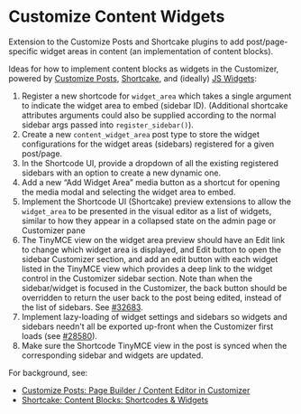 # Customize Content Widgets
Extension to the Customize Posts and Shortcake plugins to add post/page-specific widget areas in content (an implementation of content blocks).

Ideas for how to implement content blocks as widgets in the Customizer, powered by [Customize Posts](https://github.com/xwp/wp-customize-posts), [Shortcake](https://github.com/wp-shortcake/shortcake), and (ideally) [JS Widgets](https://github.com/xwp/wp-js-widgets):

1. Register a new shortcode for `widget_area` which takes a single argument to indicate the widget area to embed (sidebar ID). (Additional shortcake attributes arguments could also be supplied according to the normal sidebar args passed into `register_sidebar()`).
2. Create a new `content_widget_area` post type to store the widget configurations for the widget areas (sidebars) registered for a given post/page.
3. In the Shortcode UI, provide a dropdown of all the existing registered sidebars with an option to create a new dynamic one.
4. Add a new “Add Widget Area” media button as a shortcut for opening the media modal and selecting the widget area to embed.
5. Implement the Shortcode UI (Shortcake) preview extensions to allow the `widget_area` to be presented in the visual editor as a list of widgets, similar to how they appear in a collapsed state on the admin page or Customizer pane
6. The TinyMCE view on the widget area preview should have an Edit link to change which widget area is displayed, and Edit button to open the sidebar Customizer section, and add an edit button with each widget listed in the TinyMCE view which provides a deep link to the widget control in the Customizer sidebar section. Note than when the sidebar/widget is focused in the Customizer, the back button should be overridden to return the user back to the post being edited, instead of the list of sidebars. See [#32683](https://core.trac.wordpress.org/ticket/32683#comment:6).
7. Implement lazy-loading of widget settings and sidebars so widgets and sidebars needn't all be exported up-front when the Customizer first loads (see [#28580](https://core.trac.wordpress.org/ticket/28580)).
8. Make sure the Shortcode TinyMCE view in the post is synced when the corresponding sidebar and widgets are updated.

For background, see:

* [Customize Posts: Page Builder / Content Editor in Customizer](https://wordpress.org/support/topic/page-builder-content-editor-in-customizer?replies=11#post-8395850)
* [Shortcake: Content Blocks: Shortcodes & Widgets](https://github.com/wp-shortcake/shortcake/issues/585)
